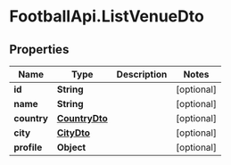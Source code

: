# FootballApi.ListVenueDto

## Properties
Name | Type | Description | Notes
------------ | ------------- | ------------- | -------------
**id** | **String** |  | [optional] 
**name** | **String** |  | [optional] 
**country** | [**CountryDto**](CountryDto.md) |  | [optional] 
**city** | [**CityDto**](CityDto.md) |  | [optional] 
**profile** | **Object** |  | [optional] 
